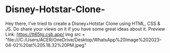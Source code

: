 # Disney-Hotstar-Clone-
Hey there, I've tried to create a Disney+Hotstar Clone using HTML, CSS &amp; JS. Do share your views on it if you have some great ideas about it. 
Preview Link: https://tt65tg.csb.app/
img src = "file:///C:/Users/ACER/OneDrive/Desktop/WhatsApp%20Image%202023-04-02%20at%205.18.32%20PM.jpeg"
